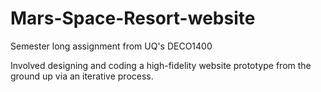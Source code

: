 # Mars-Space-Resort-website
Semester long assignment from UQ's DECO1400

Involved designing and coding a high-fidelity website prototype from the ground up via an iterative process.
